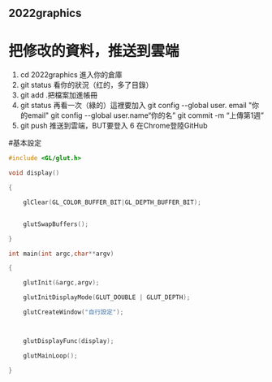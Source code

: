 ## 2022graphics
# 把修改的資料，推送到雲端
1. cd 2022graphics 進入你的倉庫
2. git status 看你的狀況（红的，多了目錄）
3. git add .把檔案加進帳冊
4. git status 再看一次（綠的）這裡要加入
            git config --global user. email "你的email"
            git config --global user.name“你的名”
            git commit -m “上傳第1週”
5. git push 推送到雲端，BUT要登入
6 在Chrome登陸GitHub

#基本設定

```c
#include <GL/glut.h>

void display()

{

    glClear(GL_COLOR_BUFFER_BIT|GL_DEPTH_BUFFER_BIT);


    glutSwapBuffers();

}

int main(int argc,char**argv)

{

    glutInit(&argc,argv);

    glutInitDisplayMode(GLUT_DOUBLE | GLUT_DEPTH);

    glutCreateWindow("自行設定");



    glutDisplayFunc(display);

    glutMainLoop();

}
```
